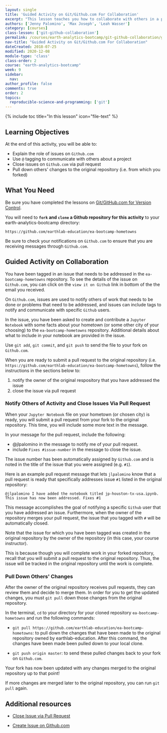 ```yaml
---
layout: single
title: 'Guided Activity on Git/Github.com For Collaboration'
excerpt: "This lesson teaches you how to collaborate with others in a project, including tasks such as notifying others that an assigned task has been completed."
authors: ['Jenny Palomino', 'Max Joseph', 'Leah Wasser']
category: [courses]
class-lesson: ['git-github-collaboration']
permalink: /courses/earth-analytics-bootcamp/git-github-collaboration/guided-activity-collaboration/
nav-title: "Guided Activity on Git/Github.com For Collaboration"
dateCreated: 2018-07-25
modified: 2020-12-08
module-type: 'class'
class-order: 2
course: "earth-analytics-bootcamp"
week: 9
sidebar:
  nav:
author_profile: false
comments: true
order: 2
topics:
  reproducible-science-and-programming: ['git']
---
```

{% include toc title="In this lesson" icon="file-text" %}

<div class='notice--success' markdown="1">

## <i class="fa fa-graduation-cap" aria-hidden="true"></i> Learning Objectives

At the end of this activity, you will be able to:

* Explain the role of issues on `Github.com`
* Use `@` tagging to communicate with others about a project
* Close issues on `Github.com` via pull request
* Pull down others' changes to the original repository (i.e. from which you forked)


## <i class="fa fa-check-square-o fa-2" aria-hidden="true"></i> What You Need

Be sure you have completed the lessons on <a href="{{ site.url }}/courses/earth-analytics-bootcamp/git-github-version-control/">Git/GitHub.com for Version Control</a>.

You will need to **`fork` and `clone` a Github repository for this activity** to your earth-analytics-bootcamp directory: 

`https://github.com/earthlab-education/ea-bootcamp-hometowns`

Be sure to check your notifications on `Github.com` to ensure that you are receiving messages through `Github.com`. 

</div>


## Guided Activity on Collaboration

You have been tagged in an issue that needs to be addressed in the `ea-bootcamp-hometowns` repository. To see the details of the issue on `Github.com`, you can click on the `view it on Github` link in bottom of the the email you received.

On `Github.com`, issues are used to notify others of work that needs to be done or problems that need to be addressed, and issues can include tags to notify and communicate with specific `Github` users.

In the issue, you have been asked to create and contribute a `Jupyter Notebook` with some facts about your hometown (or some other city of your choosing) to the `ea-bootcamp-hometowns` repository. Additional details about what to include in your notebook are provided in the issue. 

Use `git add`, `git commit`, and `git push` to send the file to your fork on `Github.com`.

When you are ready to submit a pull request to the original repository (i.e. `https://github.com/earthlab-education/ea-bootcamp-hometowns`), follow the instructions in the sections below to:

1. notify the owner of the original respository that you have addressed the issue
2. close the issue via pull request


### Notify Others of Activity and Close Issues Via Pull Request

When your `Jupyter Notebook` file on your hometown (or chosen city) is ready, you will submit a pull request from your fork to the original repository. This time, you will include some more text in the message. 

In your message for the pull request, include the following:
* @jlpalomino in the message to notify me of your pull request.
* include `Fixes #issue-number` in the message to close the issue. 

The issue number has been automatically assigned by `Github.com` and is noted in the title of the issue that you were assigned (e.g. `#1`). 

Here is an example pull request message that lets `jlpalomino` know that a pull request is ready that specifically addresses issue `#1` listed in the original repository:

`@jlpalomino I have added the notebook titled jp-houston-tx-usa.ipynb. This issue has now been addressed. Fixes #1`

This message accomplishes the goal of notifying a specific `Github` user that you have addressed an issue. Furthermore, when the owner of the repository merges your pull request, the issue that you tagged with `#` will be automatically closed.

Note that the issue for which you have been tagged was created in the original repository by the owner of the repository (in this case, your course instructor). 

This is because though you will complete work in your forked repository, recall that you will submit a pull request to the original repository. Thus, the issue will be tracked in the original repository until the work is complete. 


### Pull Down Others' Changes 

After the owner of the original repository receives pull requests, they can review them and decide to merge them. In order for you to get the updated changes, you must `git pull` down those changes from the original repository. 

In the terminal, `cd` to your directory for your cloned repository `ea-bootcamp-hometowns` and run the following commands:

* `git pull https://github.com/earthlab-education/ea-bootcamp-hometowns`: to pull down the changes that have been made to the original repository owned by earthlab-education. After this command, the changes have been made been pulled down to your local clone.  

* `git push origin master`: to send these pulled changes back to your fork on `Github.com`. 

Your fork has now been updated with any changes merged to the original repository up to that point! 

If more changes are merged later to the original repository, you can run `git pull` again. 

<div class="notice--info" markdown="1">

## Additional resources

* <a href="https://blog.github.com/2013-05-14-closing-issues-via-pull-requests/" target="_blank">Close Issue via Pull Request</a>

* <a href="https://help.github.com/articles/creating-an-issue/" target="_blank">Create Issue on Github.com</a>

</div>

